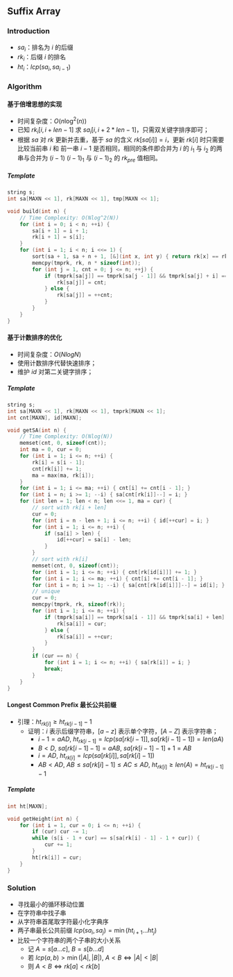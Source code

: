 ## Suffix Array

### Introduction

- $sa_i$：排名为 $i$ 的后缀
- $rk_i$：后缀 $i$ 的排名
- $ht_i$：$lcp(sa_i, sa_{i - 1})$

### Algorithm

#### 基于倍增思想的实现
- 时间复杂度：$O(n\log^2(n))$
- 已知 $rk_{i}[i,i + len - 1]$ 求 $sa_{i}[i, i + 2 * len - 1]$，只需双关键字排序即可；
- 根据 $sa$ 对 $rk$ 更新并去重，基于 $sa$ 的含义 $rk[sa[i]] = i$，更新 $rk[i]$ 时只需要比较当前串 $i$ 和 前一串 $i - 1$ 是否相同，相同的条件即合并为 $i$ 的 $i_1$ 与 $i_2$ 的两串与合并为 $(i - 1)$ $(i - 1)_1$ 与 $(i - 1)_2$ 的 $rk_{pre}$ 值相同。

##### Template

```C++
string s;
int sa[MAXN << 1], rk[MAXN << 1], tmp[MAXN << 1];

void build(int n) {
    // Time Complexity: O(Nlog^2(N))
    for (int i = 0; i < n; ++i) {
        sa[i + 1] = i + 1;
        rk[i + 1] = s[i];
    }
    for (int i = 1; i < n; i <<= 1) { 
        sort(sa + 1, sa + n + 1, [&](int x, int y) { return rk[x] == rk[y] ? rk[x + i] < rk[y + i] : rk[x] < rk[y]; });
        memcpy(tmprk, rk, n * sizeof(int));
        for (int j = 1, cnt = 0; j <= n; ++j) {
            if (tmprk[sa[j]] == tmprk[sa[j - 1]] && tmprk[sa[j] + i] == tmprk[sa[j - 1] + i]) {
                rk[sa[j]] = cnt;
            } else {
                rk[sa[j]] = ++cnt;
            }
        }
    }
}
```

#### 基于计数排序的优化

- 时间复杂度：$O(NlogN)$
- 使用计数排序代替快速排序；
- 维护 $id$ 对第二关键字排序；

##### Template

```C++
string s;
int sa[MAXN << 1], rk[MAXN << 1], tmprk[MAXN << 1];
int cnt[MAXN], id[MAXN];

void getSA(int n) {
    // Time Complexity: O(Nlog(N))
    memset(cnt, 0, sizeof(cnt));
    int ma = 0, cur = 0;
    for (int i = 1; i <= n; ++i) {
        rk[i] = s[i - 1];
        cnt[rk[i]] += 1;
        ma = max(ma, rk[i]);
    }
    for (int i = 1; i <= ma; ++i) { cnt[i] += cnt[i - 1]; }
    for (int i = n; i >= 1; --i) { sa[cnt[rk[i]]--] = i; }
    for (int len = 1; len < n; len <<= 1, ma = cur) {
        // sort with rk[i + len]
        cur = 0;
        for (int i = n - len + 1; i <= n; ++i) { id[++cur] = i; }
        for (int i = 1; i <= n; ++i) {
            if (sa[i] > len) {
                id[++cur] = sa[i] - len;
            }
        }
        // sort with rk[i]
        memset(cnt, 0, sizeof(cnt));
        for (int i = 1; i <= n; ++i) { cnt[rk[id[i]]] += 1; }
        for (int i = 1; i <= ma; ++i) { cnt[i] += cnt[i - 1]; }
        for (int i = n; i >= 1; --i) { sa[cnt[rk[id[i]]]--] = id[i]; }
        // unique
        cur = 0;
        memcpy(tmprk, rk, sizeof(rk));
        for (int i = 1; i <= n; ++i) {
            if (tmprk[sa[i]] == tmprk[sa[i - 1]] && tmprk[sa[i] + len] == tmprk[sa[i - 1] + len]) {
                rk[sa[i]] = cur;
            } else {
                rk[sa[i]] = ++cur;
            }
        }
        if (cur == n) {
            for (int i = 1; i <= n; ++i) { sa[rk[i]] = i; }
            break;
        }
    }
}
```

#### Longest Common Prefix 最长公共前缀

- 引理：$ht_{rk[i]} \ge ht_{rk[i - 1]} - 1$
  - 证明：$i$ 表示后缀字符串，$[a-z]$ 表示单个字符，$[A-Z]$ 表示字符串；
    - $i - 1 = aAD,\ ht_{rk[i - 1]} = lcp(sa[rk[i - 1]], sa[rk[i - 1] - 1]) = len(aA)$
    - $B < D,\ sa[rk[i - 1] - 1] = aAB,\ sa[rk[i - 1] - 1] + 1 = AB$
    - $i = AD,\ ht_{rk[i]} = lcp(sa[rk[i]], sa[rk[i] - 1])$
    - $AB < AD,\ AB \le sa[rk[i] - 1] \le AC \le AD,\ ht_{rk[i]} \ge len(A) = ht_{rk[i - 1]} - 1$

##### Template

```C++
int ht[MAXN];

void getHeight(int n) {
    for (int i = 1, cur = 0; i <= n; ++i) {
        if (cur) cur -= 1;
        while (s[i - 1 + cur] == s[sa[rk[i] - 1] - 1 + cur]) {
            cur += 1;
        }
        ht[rk[i]] = cur;
    }
}
```

### Solution 

- 寻找最小的循环移动位置
- 在字符串中找子串
- 从字符串首尾取字符最小化字典序
- 两子串最长公共前缀
  $lcp(sa_i, sa_j) = \min (ht_{i+1} \dots ht_j)$
- 比较一个字符串的两个子串的大小关系
  - 记 $A = s[a \dots c],\ B = s[b \dots d]$
  - 若 $lcp(a, b) > \min(|A|, |B|) ,\ A < B \Leftrightarrow |A| < |B|$
  - 则 $A < B \Leftrightarrow rk[a] < rk[b]$
